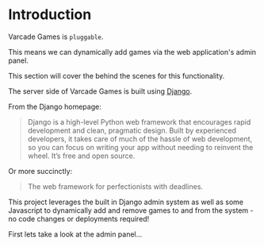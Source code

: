 # Introduction

Varcade Games is `pluggable`.

This means we can dynamically add games via the web application's admin panel.

This section will cover the behind the scenes for this functionality.

The server side of Varcade Games is built using [Django](https://www.djangoproject.com/).

From the Django homepage:

>Django is a high-level Python web framework that encourages rapid development and clean, pragmatic design. Built by experienced developers, it takes care of much of the hassle of web development, so you can focus on writing your app without needing to reinvent the wheel. It’s free and open source.

Or more succinctly:

>The web framework for perfectionists with deadlines.

This project leverages the built in Django admin system as well as some Javascript to dynamically add and remove games to and from the system - no code changes or deployments required!

First lets take a look at the admin panel...